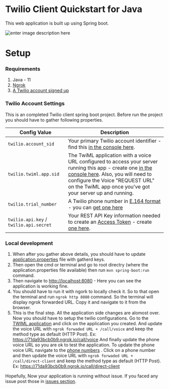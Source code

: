 
# Twilio Client Quickstart for Java
This web application is built up using Spring boot.

![enter image description here](https://raw.githubusercontent.com/wnsfernando95/twilio_client_spring_java/master/images/twilio.jpg)

# Setup
### Requirements

 1. Java - 11
 2. [Ngrok](https://ngrok.com/download) 
 3. [A Twilio account signed up](https://www.twilio.com/console)

### Twilio Account Settings
This is an completed Twilio client spring boot project. Before run the project you should have to gather following properties.

| Config Value | Description |
|--|--|
|  `twilio.account_sid`| Your primary Twilio account identifier - find this [in the console here](https://www.twilio.com/console). |
|`twilio.twiml.app.sid`|  The TwiML application with a voice URL configured to access your server running this app - create one  [in the console here](https://www.twilio.com/console/voice/twiml/apps). Also, you will need to configure the Voice "REQUEST URL" on the TwiML app once you've got your server up and running.|
|`twilio.trial_number`|A Twilio phone number in [E.164 format](https://en.wikipedia.org/wiki/E.164) - you can [get one here](https://www.twilio.com/console/phone-numbers/incoming)|
|`twilio.api.key` / `twilio.api.secret`|Your REST API Key information needed to create an [Access Token](https://www.twilio.com/docs/iam/access-tokens) - create [one here](https://www.twilio.com/console/project/api-keys).|

### Local development

 1. When after you gather above details, you should have to update [application.properties](https://github.com/wnsfernando95/twilio_client_spring_java/blob/master/twilio_client_spring/src/main/resources/application.properties) file with gatherd keys.
 2. Then open the cmd or terminal and go to root directry  (where the application.properties file available) then run `mvn spring-boot:run` command.
 3. Then navigate to [http://localhost:8080](http://localhost:8080/) - Here you can see the application is working fine.
 4. You should have to run it with ngork to locally check it. So to that open the terminal and run `ngrok http 8080` command. So the terminal will display ngrok forwarded URL. Copy it and navigate to it from the browser.
 5. This is the final step. All the application side changes are alomost over. Now you should have to setup the twilio configurations. Go to the [TWIML application](https://www.twilio.com/console/voice/twiml/apps) and click on the application you created. And update the voice URL with `ngrok forwaded URL + /call/voice` and keep the method type as default (HTTP Post). 
			 Ex: https://71da93bcb0b9.ngrok.io/call/voice
And finally update the phone voice URL so you are ok to test the application. To update the phone voice URL navigate to the [phone numbers](https://www.twilio.com/console/phone-numbers/incoming) . Click on a phone number and then update the voice URL with `ngrok forwaded URL + /call/direct-client` and keep the method type as default (HTTP Post). 
			Ex: https://71da93bcb0b9.ngrok.io/call/direct-client

Hopefully, Now your application is running without issue. If you faced any issue post those in [issues section](https://github.com/wnsfernando95/twilio_client_spring_java/issues). 

			







